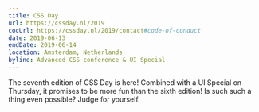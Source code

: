 ```yaml
---
title: CSS Day
url: https://cssday.nl/2019
cocUrl: https://cssday.nl/2019/contact#code-of-conduct
date: 2019-06-13
endDate: 2019-06-14
location: Amsterdam, Netherlands
byline: Advanced CSS conference & UI Special
---
```


The seventh edition of CSS Day is here! Combined with a UI Special on Thursday, it promises to be more fun than the sixth edition! Is such such a thing even possible? Judge for yourself.
